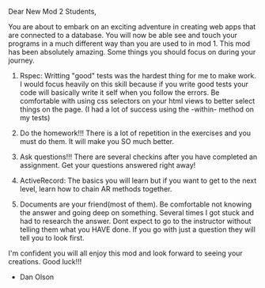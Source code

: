 Dear New Mod 2 Students,

  You are about to embark on an exciting adventure in creating web apps that are connected to a database.
  You will now be able see and touch your programs in a much different way than you are used to in mod 1. This
  mod has been absolutely amazing. Some things you should focus on during your journey. 
  
  1. Rspec: Writting "good" tests was the hardest thing for me to make work. I would focus heavily on this skill because
    if you write good tests your code will basically write it self when you follow the errors. Be comfortable with using css
    selectors on your html views to better select things on the page. (I had a lot of success using the -within- method on my tests)
    
  2. Do the homework!!! There is a lot of repetition in the exercises and you must do them. It will make you SO much better.
  
  3. Ask questions!!! There are several checkins after you have completed an assignment. Get your questions answered right away!
  
  4. ActiveRecord: The basics you will learn but if you want to get to the next level, learn how to chain AR methods together.
  
  5. Documents are your friend(most of them). Be comfortable not knowing the answer and going deep on something. Several times I got stuck
     and had to research the answer. Dont expect to go to the instructor without telling them what you HAVE done. If you go with
     just a question they will tell you to look first.
     
 I'm confident you will all enjoy this mod and look forward to seeing your creations. Good luck!!!
 
 - Dan Olson
